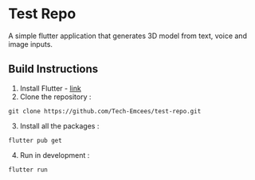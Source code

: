 # Test Repo
A simple flutter application that generates 3D model from text, voice and image inputs.

## Build Instructions
1. Install Flutter - [link](https://docs.flutter.dev/get-started/install?gad_source=1&gclid=CjwKCAjwl6-3BhBWEiwApN6_kqanTRwJCVk2eRC8XwgOmnw8p89ezjG8IlnkxvnqnVxdYgio69uoZxoCdMIQAvD_BwE&gclsrc=aw.ds)
2. Clone the repository :
```
git clone https://github.com/Tech-Emcees/test-repo.git
```

3. Install all the packages :
```
flutter pub get
```

4. Run in development :
```
flutter run
```
